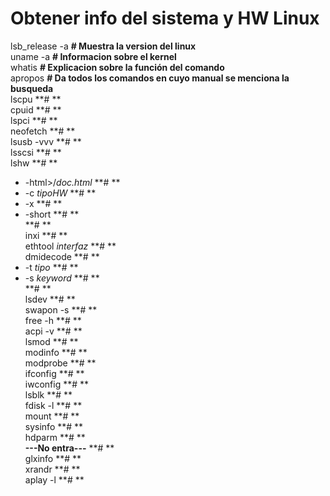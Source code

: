 # Obtener info del sistema y HW Linux
lsb_release -a   **# Muestra la version del linux**  
uname -a   **# Informacion sobre el kernel**  
whatis   **# Explicacion sobre la función del comando**  
apropos   **# Da todos los comandos en cuyo manual se menciona la busqueda**  
lscpu   **# **  
cpuid   **# **  
lspci   **# **  
neofetch   **# **  
lsusb -vvv   **# **  
lsscsi   **# **  
lshw   **# **  
  - -html>/*doc.html* **# **  
  - -c *tipoHW* **# **  
  - -x **# **  
  - -short **# **  
 **# **  
inxi   **# **  
ethtool *interfaz*   **# **  
dmidecode   **# **  
  - -t *tipo* **# **  
  - -s *keyword* **# **  
 **# **  
lsdev   **# **  
swapon -s   **# **  
free -h   **# **  
acpi -v   **# **  
lsmod   **# **  
modinfo   **# **  
modprobe   **# **  
ifconfig   **# **  
iwconfig   **# **  
lsblk   **# **  
fdisk -l   **# **  
mount   **# **  
sysinfo   **# **  
hdparm   **# **  
**---No entra---**   **# **  
glxinfo   **# **  
xrandr   **# **  
aplay -l **# **  
